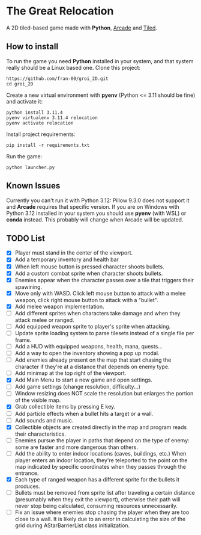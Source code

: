 # The Great Relocation

A 2D tiled-based game made with **Python**, [Arcade](https://api.arcade.academy/en/latest/) and [Tiled](https://www.mapeditor.org/).

## How to install

To run the game you need **Python** installed in your system, and that system really should be a Linux based one. Clone this project:

    https://github.com/fran-00/groi_2D.git
    cd groi_2D

Create a new virtual environment with **pyenv** (Python <= 3.11 should be fine) and activate it:

    python install 3.11.4
    pyenv virtualenv 3.11.4 relocation
    pyenv activate relocation

Install project requirements:

    pip install -r requirements.txt

Run the game:

    python launcher.py

## Known Issues

Currently you can't run it with Python 3.12: Pillow 9.3.0 does not support it and **Arcade** requires that specific version. If you are on Windows with Python 3.12 installed in your system you should use **pyenv** (with WSL) or **conda** instead. This probably will change when Arcade will be updated.

## TODO List

- [x] Player must stand in the center of the viewport.
- [x] Add a temporary inventory and health bar
- [x] When left mouse button is pressed character shoots bullets.
- [x] Add a custom combat sprite when character shoots bullets.
- [x] Enemies appear when the character passes over a tile that triggers their spawining.
- [x] Move only with WASD. Click left mouse button to attack with a melee weapon, click right mouse button to attack with a "bullet".
- [x] Add melee weapon implementation.
- [ ] Add different sprites when characters take damage and when they attack melee or ranged.
- [ ] Add equipped weapon sprite to player's sprite when attacking.
- [ ] Update sprite loading system to parse tilesets instead of a single file per frame.
- [ ] Add a HUD with equipped weapons, health, mana, quests...
- [ ] Add a way to open the inventory showing a pop up modal.
- [ ] Add enemies already present on the map that start chasing the character if they're at a distance that depends on enemy type.
- [ ] Add minimap at the top right of the viewport.
- [x] Add Main Menu to start a new game and open settings.
- [ ] Add game settings (change resolution, difficulty...)
- [ ] Window resizing does NOT scale the resolution but enlarges the portion of the visible map.
- [x] Grab collectible items by pressing E key.
- [ ] Add particle effects when a bullet hits a target or a wall.
- [ ] Add sounds and music.
- [x] Collectible objects are created directly in the map and program reads their characteristics.
- [ ] Enemies pursue the player in paths that depend on the type of enemy: some are faster and more dangerous than others.
- [ ] Add the ability to enter indoor locations (caves, buildings, etc.) When player enters an indoor location, they're teleported to the point on the map indicated by specific coordinates when they passes through the entrance.
- [x] Each type of ranged weapon has a different sprite for the bullets it produces.
- [ ] Bullets must be removed from sprite list after traveling a certain distance (presumably when they exit the viewport), otherwise their path will never stop being calculated, consuming resources unnecessarily.
- [ ] Fix an issue where enemies stop chasing the player when they are too close to a wall. It is likely due to an error in calculating the size of the grid during AStarBarrierList class initialization.

